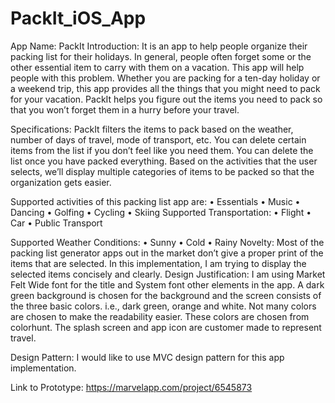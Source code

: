 # PackIt_iOS_App

App Name:
PackIt
Introduction:
It is an app to help people organize their packing list for their holidays. In general, people often forget some or the other essential item to carry with them on a vacation.  This app will help people with this problem. Whether you are packing for a ten-day holiday or a weekend trip, this app provides all the things that you might need to pack for your vacation. PackIt helps you figure out the items you need to pack so that you won’t forget them in a hurry before your travel. 

Specifications:
PackIt filters the items to pack based on the weather, number of days of travel, mode of transport, etc. You can delete certain items from the list if you don’t feel like you need them. You can delete the list once you have packed everything. Based on the activities that the user selects, we’ll display multiple categories of items to be packed so that the organization gets easier.

Supported activities of this packing list app are:
•	Essentials
•	Music
•	Dancing
•	Golfing
•	Cycling
•	Skiing
Supported Transportation:
•	Flight
•	Car
•	Public Transport

Supported Weather Conditions:
•	Sunny
•	Cold
•	Rainy
Novelty:
Most of the packing list generator apps out in the market don’t give a proper print of the items that are selected. In this implementation, I am trying to display the selected items concisely and clearly. 
Design Justification:
I am using Market Felt Wide font for the title and System font other elements in the app. A dark green background is chosen for the background and the screen consists of the three basic colors. i.e., dark green, orange and white. Not many colors are chosen to make the readability easier. These colors are chosen from colorhunt. The splash screen and app icon are customer made to represent travel. 

Design Pattern:
I would like to use MVC design pattern for this app implementation.

Link to Prototype:
https://marvelapp.com/project/6545873


